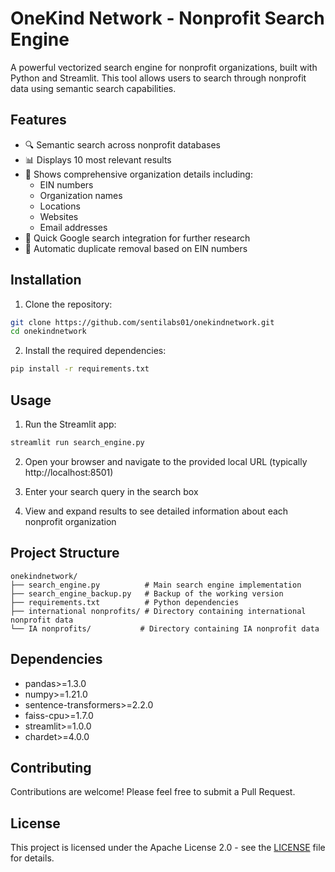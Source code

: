 # OneKind Network - Nonprofit Search Engine

A powerful vectorized search engine for nonprofit organizations, built with Python and Streamlit. This tool allows users to search through nonprofit data using semantic search capabilities.

## Features

- 🔍 Semantic search across nonprofit databases
- 📊 Displays 10 most relevant results
- 📝 Shows comprehensive organization details including:
  - EIN numbers
  - Organization names
  - Locations
  - Websites
  - Email addresses
- 🔗 Quick Google search integration for further research
- 🧹 Automatic duplicate removal based on EIN numbers

## Installation

1. Clone the repository:
```bash
git clone https://github.com/sentilabs01/onekindnetwork.git
cd onekindnetwork
```

2. Install the required dependencies:
```bash
pip install -r requirements.txt
```

## Usage

1. Run the Streamlit app:
```bash
streamlit run search_engine.py
```

2. Open your browser and navigate to the provided local URL (typically http://localhost:8501)

3. Enter your search query in the search box

4. View and expand results to see detailed information about each nonprofit organization

## Project Structure

```
onekindnetwork/
├── search_engine.py          # Main search engine implementation
├── search_engine_backup.py   # Backup of the working version
├── requirements.txt          # Python dependencies
├── international nonprofits/ # Directory containing international nonprofit data
└── IA nonprofits/           # Directory containing IA nonprofit data
```

## Dependencies

- pandas>=1.3.0
- numpy>=1.21.0
- sentence-transformers>=2.2.0
- faiss-cpu>=1.7.0
- streamlit>=1.0.0
- chardet>=4.0.0

## Contributing

Contributions are welcome! Please feel free to submit a Pull Request.

## License

This project is licensed under the Apache License 2.0 - see the [LICENSE](LICENSE) file for details. 